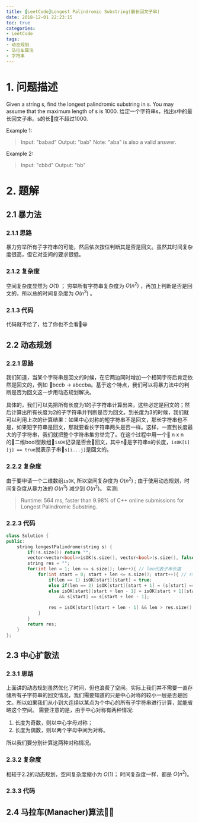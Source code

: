```yaml
---
title: [LeetCode]Longest Palindromic Substring(最长回文子串)
date: 2018-12-01 22:23:15
toc: true
categories: 
- LeetCode
tags:
- 动态规划
- 马拉车算法
- 字符串
---
```


# 1. 问题描述
Given a string s, find the longest palindromic substring in s. You may assume that the maximum length of s is 1000.
给定一个字符串s，找出s中的最长回文子串。s的长度不超过1000.

Example 1:
>Input: "babad"
Output: "bab"
Note: "aba" is also a valid answer.

Example 2:
> Input: "cbbd"
Output: "bb"

# 2. 题解
## 2.1 暴力法
### 2.1.1 思路
暴力穷举所有子字符串的可能，然后依次按位判断其是否是回文。虽然其时间复杂度很高，但它对空间的要求很低。
### 2.1.2 复杂度
空间复杂度显然为 $O(1)$ ；
穷举所有字符串复杂度为 $O(n^2)$ ，再加上判断是否是回文的，所以总的时间复杂度为 $O(n^3)$ 。

### 2.1.3 代码
代码就不给了，给了你也不会看😀

## 2.2 动态规划
### 2.2.1 思路
我们知道，当某个字符串是回文的时候，在它两边同时增加一个相同字符后肯定依然是回文的，例如 bccb -> abccba。基于这个特点，我们可以将暴力法中的判断是否为回文这一步用动态规划解决。

具体的，我们可以先把所有长度为1的子字符串计算出来，这些必定是回文的；然后计算出所有长度为2的子字符串并判断是否为回文。到长度为3的时候，我们就可以利用上次的计算结果：如果中心对称的短字符串不是回文，那长字符串也不是，如果短字符串是回文，那就要看长字符串两头是否一样。这样，一直到长度最大的子字符串，我们就把整个字符串集穷举完了。在这个过程中用一个 n x n 的二维bool型数组`isOK`记录是否会回文，其中n是字符串s的长度，`isOK[i][j] == true`就表示子串`s[i...j]`是回文的。

### 2.2.2 复杂度
由于要申请一个二维数组`isOK`, 所以空间复杂度为 $O(n^2)$ ;
由于使用动态规划，时间复杂度从暴力法的 $O(n^3)$ 减少到 $O(n^2)$。
实测:
> Runtime: 564 ms, faster than 9.98% of C++ online submissions for Longest Palindromic Substring.

### 2.2.3 代码
``` C++
class Solution {
public:
    string longestPalindrome(string s) {
        if(!s.size()) return "";
        vector<vector<bool>>isOK(s.size(), vector<bool>(s.size(), false));
        string res = "";
        for(int len = 1; len <= s.size(); len++){ // len代表子串长度
            for(int start = 0; start + len <= s.size(); start++){ // start代表子串起始位置
                if(len == 1) isOK[start][start] = true;
                else if(len == 2) isOK[start][start + 1] = (s[start] == s[start + 1]);
                else isOK[start][start + len - 1] = isOK[start + 1][start + len - 2] \
                    && s[start] == s[start + len - 1];
                
                res = isOK[start][start + len - 1] && len > res.size() ? s.substr(start, len): res;
            } 
        } 
        return res;
    }
};
```

## 2.3 中心扩散法
### 2.3.1 思路
上面讲的动态规划虽然优化了时间，但也浪费了空间。实际上我们并不需要一直存储所有子字符串的回文情况，我们需要知道的只是中心对称的较小一层是否是回文。所以如果我们从小到大连续以某点为个中心的所有子字符串进行计算，就能省略这个空间。 
需要注意的是，由于中心对称有两种情况:
1. 长度为奇数，则以中心字母对称；
2. 长度为偶数，则以两个字母中间为对称。

所以我们要分别计算这两种对称情况。

### 2.3.2 复杂度
相较于2.2的动态规划，空间复杂度缩小为 $O(1)$；
时间复杂度一样，都是 $O(n^2)$。

### 2.3.3 代码


## 2.4 马拉车(Manacher)算法